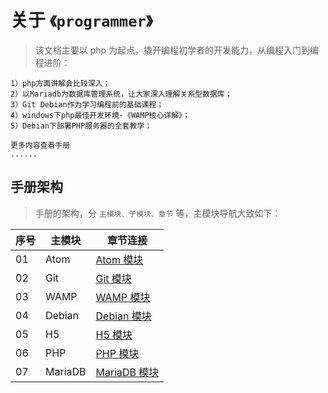 <!--
+===============================================================================
| @Author: madnesslin(地上马)
+===============================================================================
| @Phone: +86 13695746767
+===============================================================================
| @Date: 2018-10-28 15:10:15
+===============================================================================
| @Email: linjialiang@163.com
+===============================================================================
| @Last modified time: 2019-03-19 12:39:19
+===============================================================================
-->

# 关于 `《programmer》`

> 该文档主要以 php 为起点，撬开编程初学者的开发能力，从编程入门到编程进阶：

```
1）php方面讲解会比较深入；
2）以Mariadb为数据库管理系统，让大家深入理解关系型数据库；
3）Git Debian作为学习编程前的基础课程；
4）windows下php最佳开发环境-《WAMP核心详解》；
5）Debian下部署PHP服务器的全套教学；

更多内容查看手册
......
```

## 手册架构

> 手册的架构，分 `主模块、子模块、章节` 等，主模块导航大致如下：

| 序号 | 主模块  | 章节连接                                |
| ---- | ------- | --------------------------------------- |
| 01   | Atom    | [Atom 模块](./01-Atom/README.md)        |
| 02   | Git     | [Git 模块](./02-Git/README.md)          |
| 03   | WAMP    | [WAMP 模块](./03-WAMP/README.md)        |
| 04   | Debian  | [Debian 模块](./04-Debian/README.md)    |
| 05   | H5      | [H5 模块](./05-H5/README.md)            |
| 06   | PHP     | [PHP 模块](./06-PHP/README.md)          |
| 07   | MariaDB | [MariaDB 模块](./07-MariaDB/README.md/) |
